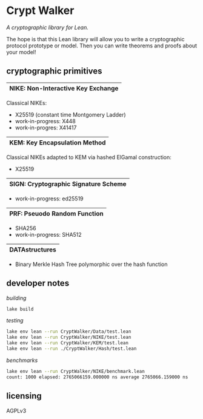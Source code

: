 # Crypt Walker

*A cryptographic library for Lean.*


The hope is that this Lean library will allow you to
write a cryptographic protocol prototype or model.
Then you can write theorems and proofs about your model!


## cryptographic primitives

| NIKE: Non-Interactive Key Exchange |
|:---:|

Classical NIKEs:
* X25519 (constant time Montgomery Ladder)
* work-in-progress: X448
* work-in-progres: X41417

| KEM: Key Encapsulation Method |
|:---:|

Classical NIKEs adapted to KEM via hashed ElGamal construction:
* X25519

| SIGN: Cryptographic Signature Scheme |
|:---:|
* work-in-progress: ed25519

| PRF: Pseuodo Random Function |
|:---:|
* SHA256
* work-in-progress: SHA512

| DATAstructures |
|:---:|
* Binary Merkle Hash Tree polymorphic over the hash function


## developer notes

*building*

```bash
lake build
```

*testing*

```bash
lake env lean --run CryptWalker/Data/test.lean
lake env lean --run CryptWalker/NIKE/test.lean
lake env lean --run CryptWalker/KEM/test.lean
lake env lean --run ./CryptWalker/Hash/test.lean
```

*benchmarks*

```bash
lake env lean --run CryptWalker/NIKE/benchmark.lean
count: 1000 elapsed: 2765066159.000000 ns average 2765066.159000 ns
```

## licensing

AGPLv3

